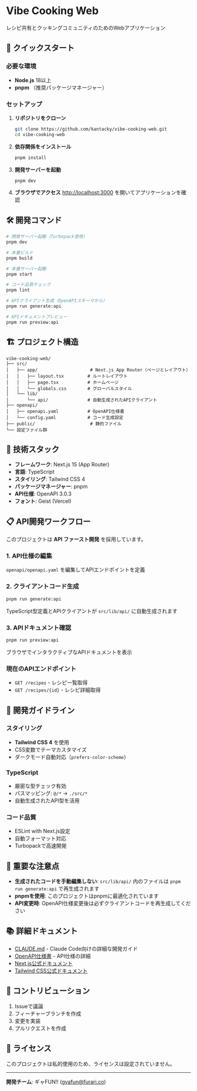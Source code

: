 # Vibe Cooking Web

レシピ共有とクッキングコミュニティのためのWebアプリケーション

## 🚀 クイックスタート

### 必要な環境
- **Node.js** 18以上
- **pnpm** （推奨パッケージマネージャー）

### セットアップ

1. **リポジトリをクローン**
   ```bash
   git clone https://github.com/kantacky/vibe-cooking-web.git
   cd vibe-cooking-web
   ```

2. **依存関係をインストール**
   ```bash
   pnpm install
   ```

3. **開発サーバーを起動**
   ```bash
   pnpm dev
   ```

4. **ブラウザでアクセス**
   [http://localhost:3000](http://localhost:3000) を開いてアプリケーションを確認

## 🛠️ 開発コマンド

```bash
# 開発サーバー起動（Turbopack使用）
pnpm dev

# 本番ビルド
pnpm build

# 本番サーバー起動
pnpm start

# コード品質チェック
pnpm lint

# APIクライアント生成（OpenAPIスキーマから）
pnpm run generate:api

# APIドキュメントプレビュー
pnpm run preview:api
```

## 🏗️ プロジェクト構造

```
vibe-cooking-web/
├── src/
│   ├── app/                    # Next.js App Router（ページとレイアウト）
│   │   ├── layout.tsx         # ルートレイアウト
│   │   ├── page.tsx           # ホームページ
│   │   └── globals.css        # グローバルスタイル
│   └── lib/
│       └── api/               # 自動生成されたAPIクライアント
├── openapi/
│   ├── openapi.yaml           # OpenAPI仕様書
│   └── config.yaml            # コード生成設定
├── public/                     # 静的ファイル
└── 設定ファイル群
```

## 🔧 技術スタック

- **フレームワーク**: Next.js 15 (App Router)
- **言語**: TypeScript
- **スタイリング**: Tailwind CSS 4
- **パッケージマネージャー**: pnpm
- **API仕様**: OpenAPI 3.0.3
- **フォント**: Geist (Vercel)

## 📋 API開発ワークフロー

このプロジェクトは **API ファースト開発** を採用しています。

### 1. API仕様の編集
`openapi/openapi.yaml` を編集してAPIエンドポイントを定義

### 2. クライアントコード生成
```bash
pnpm run generate:api
```
TypeScript型定義とAPIクライアントが `src/lib/api/` に自動生成されます

### 3. APIドキュメント確認
```bash
pnpm run preview:api
```
ブラウザでインタラクティブなAPIドキュメントを表示

### 現在のAPIエンドポイント
- `GET /recipes` - レシピ一覧取得
- `GET /recipes/{id}` - レシピ詳細取得

## 🎨 開発ガイドライン

### スタイリング
- **Tailwind CSS 4** を使用
- CSS変数でテーマカスタマイズ
- ダークモード自動対応（`prefers-color-scheme`）

### TypeScript
- 厳密な型チェック有効
- パスマッピング: `@/*` → `./src/*`
- 自動生成されたAPI型を活用

### コード品質
- ESLint with Next.js設定
- 自動フォーマット対応
- Turbopackで高速開発

## 🚨 重要な注意点

- **生成されたコードを手動編集しない**: `src/lib/api/` 内のファイルは `pnpm run generate:api` で再生成されます
- **pnpmを使用**: このプロジェクトはpnpmに最適化されています
- **API変更時**: OpenAPI仕様変更後は必ずクライアントコードを再生成してください

## 📚 詳細ドキュメント

- [CLAUDE.md](./CLAUDE.md) - Claude Code向けの詳細な開発ガイド
- [OpenAPI仕様書](./openapi/openapi.yaml) - API仕様の詳細
- [Next.js公式ドキュメント](https://nextjs.org/docs)
- [Tailwind CSS公式ドキュメント](https://tailwindcss.com/docs)

## 🤝 コントリビューション

1. Issueで議論
2. フィーチャーブランチを作成
3. 変更を実装
4. プルリクエストを作成

## 📄 ライセンス

このプロジェクトは私的使用のため、ライセンスは設定されていません。

---

**開発チーム**: ギャFUN!! (gyafun@furari.co)